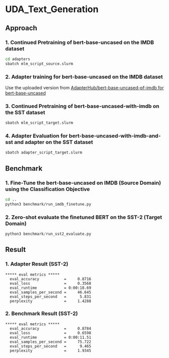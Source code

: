 # UDA_Text_Generation

## Approach

### 1. Continued Pretraining of bert-base-uncased on the IMDB dataset

```bash
cd adapters
sbatch mlm_script_source.slurm
```

### 2. Adapter training for bert-base-uncased on the IMDB dataset

Use the uploaded version from [AdapterHub/bert-base-uncased-pf-imdb for bert-base-uncased](https://huggingface.co/AdapterHub/bert-base-uncased-pf-imdb)

### 3. Continued Pretraining of bert-base-uncased-with-imdb on the SST dataset

```bash
sbatch mlm_script_target.slurm
```

### 4. Adapter Evaluation for bert-base-uncased-with-imdb-and-sst and adapter on the SST dataset

```bash
sbatch adapter_script_target.slurm
```

## Benchmark

### 1. Fine-Tune the bert-base-uncased on IMDB (Source Domain) using the Classification Objective

```bash
cd ..
python3 benchmark/run_imdb_finetune.py
```

### 2. Zero-shot evaluate the finetuned BERT on the SST-2 (Target Domain)
```python
python3 benchmark/run_sst2_evaluate.py
``` 

## Result

### 1. Adapter Result (SST-2)

```shell
***** eval metrics *****
  eval_accuracy           =     0.8716
  eval_loss               =     0.3568
  eval_runtime            = 0:00:18.69
  eval_samples_per_second =     46.645
  eval_steps_per_second   =      5.831
  perplexity              =     1.4288
```

### 2. Benchmark Result (SST-2)

```shell
***** eval metrics *****
  eval_accuracy           =     0.8784
  eval_loss               =     0.6598
  eval_runtime            = 0:00:11.51
  eval_samples_per_second =     75.722
  eval_steps_per_second   =      9.465
  perplexity              =     1.9345
```

<!-- ### 1. Fine-Tune the bert-base-uncased(-with-imdb) on IMDB (Source Domain) using the Classification Objective
```bash
sbatch source_fine_tune.slurm
```

### 2. Fine-Tune the bert-base-uncased(-with-imdb)-with-classification-on-imdb on SST (Target Domain) using the MLM Objective

```python
python run_mlm_target.py --model_name_or_path /scratch/yk2516/UDA_Text_Generation/source_finetune_vanilla --dataset_name sst --dataset_config_name default --do_train --do_eval --output_dir /scratch/yk2516/UDA_Text_Generation/source_finetune_vanilla_then_mlm_output --cache_dir /scratch/yk2516/cache
```


```python
python run_mlm_target.py --model_name_or_path /scratch/yk2516/UDA_Text_Generation/source_finetune_after_imdb_mlm --dataset_name sst --dataset_config_name default --do_train --do_eval --output_dir /scratch/yk2516/UDA_Text_Generation/source_finetune_after_imdb_mlm_then_mlm_output --cache_dir /scratch/yk2516/cache
```

### 3. Evaluate the final model on the SST (Target Domain) using the Classification Objective
```python
python run_sst_evaluate.py
``` -->


